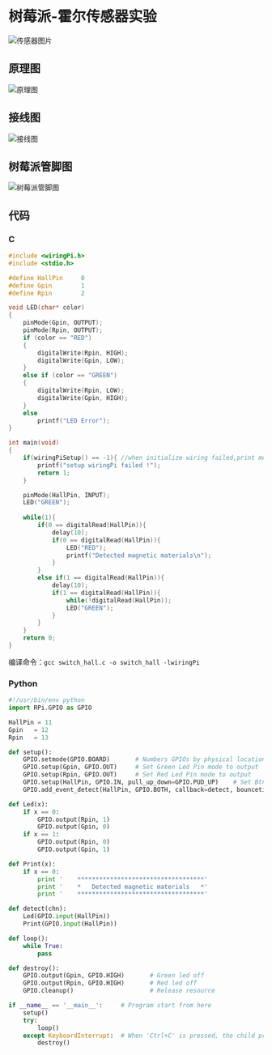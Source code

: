 # 树莓派-霍尔传感器实验

![传感器图片](https://blog-1258402410.cos.ap-chengdu.myqcloud.com/blog0803/20210915094700.png)

## 原理图
![原理图](https://blog-1258402410.cos.ap-chengdu.myqcloud.com/blog0803/20210915094939.png)

## 接线图
![接线图](https://blog-1258402410.cos.ap-chengdu.myqcloud.com/blog0803/20210915110141.jpg)

## 树莓派管脚图
![树莓派管脚图](https://blog-1258402410.cos.ap-chengdu.myqcloud.com/blog0803/20210902230444.png)

## 代码
### C
```c
#include <wiringPi.h>
#include <stdio.h>

#define HallPin		0
#define Gpin		1
#define Rpin		2

void LED(char* color)
{
	pinMode(Gpin, OUTPUT);
	pinMode(Rpin, OUTPUT);
	if (color == "RED")
	{
		digitalWrite(Rpin, HIGH);
		digitalWrite(Gpin, LOW);
	}
	else if (color == "GREEN")
	{
		digitalWrite(Rpin, LOW);
		digitalWrite(Gpin, HIGH);
	}
	else
		printf("LED Error");
}

int main(void)
{
	if(wiringPiSetup() == -1){ //when initialize wiring failed,print messageto screen
		printf("setup wiringPi failed !");
		return 1; 
	}

	pinMode(HallPin, INPUT);
	LED("GREEN");
	
	while(1){
		if(0 == digitalRead(HallPin)){
			delay(10);
			if(0 == digitalRead(HallPin)){
				LED("RED");	
				printf("Detected magnetic materials\n");	
			}
		}
		else if(1 == digitalRead(HallPin)){
			delay(10);
			if(1 == digitalRead(HallPin)){
				while(!digitalRead(HallPin));
				LED("GREEN");
			}
		}
	}
	return 0;
}
```

编译命令：`gcc switch_hall.c -o switch_hall -lwiringPi`

### Python
```python
#!/usr/bin/env python
import RPi.GPIO as GPIO

HallPin = 11
Gpin   = 12
Rpin   = 13

def setup():
	GPIO.setmode(GPIO.BOARD)       # Numbers GPIOs by physical location
	GPIO.setup(Gpin, GPIO.OUT)     # Set Green Led Pin mode to output
	GPIO.setup(Rpin, GPIO.OUT)     # Set Red Led Pin mode to output
	GPIO.setup(HallPin, GPIO.IN, pull_up_down=GPIO.PUD_UP)    # Set BtnPin's mode is input, and pull up to high level(3.3V)
	GPIO.add_event_detect(HallPin, GPIO.BOTH, callback=detect, bouncetime=200)

def Led(x):
	if x == 0:
		GPIO.output(Rpin, 1)
		GPIO.output(Gpin, 0)
	if x == 1:
		GPIO.output(Rpin, 0)
		GPIO.output(Gpin, 1)

def Print(x):
	if x == 0:
		print '    ***********************************'
		print '    *   Detected magnetic materials   *'
		print '    ***********************************'

def detect(chn):
	Led(GPIO.input(HallPin))
	Print(GPIO.input(HallPin))

def loop():
	while True:
		pass

def destroy():
	GPIO.output(Gpin, GPIO.HIGH)       # Green led off
	GPIO.output(Rpin, GPIO.HIGH)       # Red led off
	GPIO.cleanup()                     # Release resource

if __name__ == '__main__':     # Program start from here
	setup()
	try:
		loop()
	except KeyboardInterrupt:  # When 'Ctrl+C' is pressed, the child program destroy() will be  executed.
		destroy()
```
